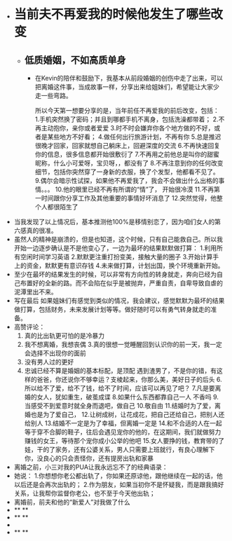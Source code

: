 - # 当前夫不再爱我的时候他发生了哪些改变
	- ## 低质婚姻，不如高质单身
		- 在Kevin的陪伴和鼓励下，我基本从前段婚姻的创伤中走了出来，可以把离婚这件事，当成故事一样，分享出来给姐妹们，希望能让大家少走一些弯路。
		  
		  所以今天第一想要分享的是，当年前任不再爱我的前后改变，包括：
		  1.手机突然换了密码；并且到哪都手机不离身，包括洗澡都带着；
		  2.不再主动抱你，亲你或者爱爱
		  3.时不时会嫌弃你各个地方做的不好，或者是某些地方不好看；
		  4.做任何出行旅游计划，不再有你
		  5.总是推迟很晚才回家，回家就想自己躺床上，回避深度的交流
		  6.不再快速回复你的信息，很多信息都开始很敷衍了
		  7.不再用之前他总是叫你的甜蜜昵称，什么小可爱呀，宝贝呀，，都没有了
		  8.不再注意到你的任何改变细节，包括你突然穿了一身新的衣服，换了个发型，他都看不见了。
		  9.偶尔会暗示性试探，如果他不再爱我了，我会不会做出什么出格的事情。。。
		  10.他的眼里已经不再有所谓的“情”了， 开始很冷漠
		  11.不再第一时间跟你分享工作及其他重要的事情好坏消息了
		  12.突然觉得，他整个人都很陌生了
- 当我发现了以上情况后，基本推测他100%是移情别恋了，因为咱们女人的第六感真的很准。
- 虽然人的精神是崩溃的，但是也知道，这个时候，只有自己能救自己。所以我开始一边逐步确认是不是他变心了，一边为最坏的结果默默做打算：
  1.利用所有空闲时间学习英语
  2.默默更注重打扮变美，接触大量的圈子
  3.开始计算手上的资金，默默更有意识存钱
  4.未来做打算，计划出国，换个环境重新开始。
- 至少在最坏的结果发生的时候，可以非常有方向性的转身就走，奔向已经为自己布置好的全新的路。而不会陷在似乎是被抛弃，严重自责，自卑导致自虐的泥潭里出不来。
- 写在最后
  如果姐妹们有感觉到类似的情况，我会建议，感觉默默为最坏的结果做打算，包括财务，未来发展计划等等。做好随时可以有勇气转身就走的准备。
- 高赞评论：
  1. 真的比出轨更可怕的是冷暴力
  2. 我不想离婚，我想丧偶
  3.真的很想一觉睡醒回到认识你的前一天，我一定会选择不出现你的面前
  4. 没有男人过的更好
  5. 忠诚已经不算是婚姻的基本标配，是顶配
  遇到渣男了，不是你的错，有这样的爸爸，你还说你不够幸运？支棱起来，你那么美，美好日子的后头
  6.所以给不了爱，给不了钱，给不了时间，应该可以再见了吧？
  7.凡是要离婚的女人，犹如重生，破茧成谍
  8.如果什么东西都靠自己一人 不香吗
  9.当感受不到爱意时就全身而退吧，做自己
  10.敬自由
  11.结婚时为了爱，离婚也是为了爱自己，
  12.让树成树，让花成花，把自己还给自己，把别人还给别人
  13.结婚不一定是为了幸福，但离婚一定是
  14.和不合适的人在一起等于穿不合脚的鞋子，往后会遇见宠你的他的，在这期间，我们就做努力赚钱的女王，等待那个宠你成小公举的他吧
  15.女人要挣的钱，教育带的了娃，干的了家务，还有公婆关系，男人只需要上班就行，有良心理解下你，没良心的只会责怪你，还有提房出轨和家暴
- 离婚之前，小三对我的PUA让我永远忘不了的经典语录：
- 她说：
  1.你想想你老公都出轨了，你如果还原谅他，跟他继续在一起的话，他以后还是会再次出轨的；
  2.作为朋友，如果当初你不是怀疑我，而是跟我搞好关系，让我帮你监督你老公，也不至于今天他出轨；
- 离婚前，前夫和他的“新爱人”对我做了什么
- ** **
- ** **
-
- ** **